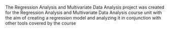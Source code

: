 The Regression Analysis and Multivariate Data Analysis project was created for the Regression Analysis and Multivariate Data Analysis course unit with the aim of creating a regression model and analyzing it in conjunction with other tools covered by the course
